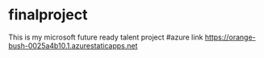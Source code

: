 # finalproject
This is my microsoft future ready talent project
#azure link https://orange-bush-0025a4b10.1.azurestaticapps.net
